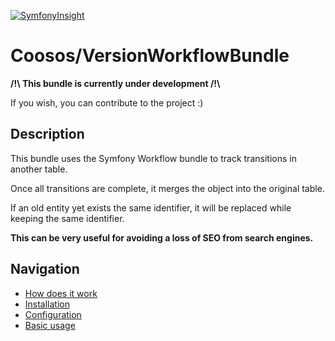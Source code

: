 [![SymfonyInsight](https://insight.symfony.com/projects/ece16dcb-410d-4051-ad20-08bb18368afb/mini.svg)](https://insight.symfony.com/projects/ece16dcb-410d-4051-ad20-08bb18368afb)

# Coosos/VersionWorkflowBundle

**/!\ This bundle is currently under development /!\\**

If you wish, you can contribute to the project :)

## Description

This bundle uses the Symfony Workflow bundle to track transitions in another table. 

Once all transitions are complete, it merges the object into the original table. 

If an old entity yet exists the same identifier, it will be replaced while keeping the same identifier. 

**This can be very useful for avoiding a loss of SEO from search engines.**

## Navigation

* [How does it work](docs/how-does-it-work.md)
* [Installation](docs/install.md)
* [Configuration](docs/config.md)
* [Basic usage](docs/usage.md)
